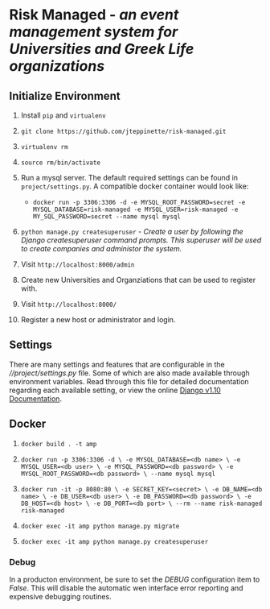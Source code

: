 # Risk Managed - *an event management system for Universities and Greek Life organizations*

## Initialize Environment

1. Install `pip` and `virtualenv`

2. `git clone https://github.com/jteppinette/risk-managed.git`

3. `virtualenv rm`

4. `source rm/bin/activate`

5. Run a mysql server. The default required settings can be found in `project/settings.py`. A compatible docker container would look like:
    * `docker run -p 3306:3306 -d -e MYSQL_ROOT_PASSWORD=secret -e MYSQL_DATABASE=risk-managed -e MYSQL_USER=risk-managed -e MY_SQL_PASSWORD=secret --name mysql mysql`

6. `python manage.py createsuperuser` - _Create a user by following the Django *createsuperuser* command prompts. This superuser will be used to create companies and administor the system._

7. Visit `http://localhost:8000/admin`

8. Create new Universities and Organziations that can be used to register with.

9. Visit `http://localhost:8000/`

10. Register a new host or administrator and login.

## Settings

There are many settings and features that are configurable in the _/<root>/project/settings.py_ file.
Some of which are also made available through environment variables.
Read through this file for detailed documentation regarding each available setting, or
view the online [Django v1.10 Documentation](https://docs.djangoproject.com/en/1.10/ref/settings/).

## Docker

1. `docker build . -t amp`

2. `docker run -p 3306:3306 -d \
      -e MYSQL_DATABASE=<db name> \
      -e MYSQL_USER=<db user> \
      -e MYSQL_PASSWORD=<db password> \
      -e MYSQL_ROOT_PASSWORD=<db password> \
      --name mysql mysql`

3. `docker run -it -p 8080:80 \
      -e SECRET_KEY=<secret> \
      -e DB_NAME=<db name> \
      -e DB_USER=<db user> \
      -e DB_PASSWORD=<db password> \
      -e DB_HOST=<db host> \
      -e DB_PORT=<db port> \
      --rm --name risk-managed risk-managed`

4. `docker exec -it amp python manage.py migrate`

5. `docker exec -it amp python manage.py createsuperuser`


### Debug

In a producton environment, be sure to set the *DEBUG* configuration item to _False_. This will disable the automatic wen interface error reporting and expensive debugging routines.
